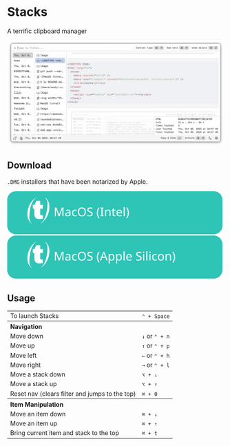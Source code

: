 # Stacks

A terrific clipboard manager

![screenshot](./docs/screenshots/screenshot.png)

## Download

`.DMG` installers that have been notarized by Apple.

[![MacOS (Intel)](docs/assets/MacOS-Intel.svg)](https://github.com/cablehead/stacks/releases/download/v0.13.1/Stacks_0.13.1_x86_64.dmg)
[![MacOS (Apple Silicon)](docs/assets/MacOS-Apple.Silicon.svg)](https://github.com/cablehead/stacks/releases/download/v0.13.1/Stacks_0.13.1_aarch64.dmg)

## Usage

<table>
  <tr>
    <td>To launch Stacks</td>
    <td><code>&#8963; + Space</code></td>
  </tr>
  <tr>
    <th colspan="2" align="left">Navigation</th>
  </tr>
  <tr>
    <td>Move down</td>
    <td>
    <code>&#8595;</code>
    or
    <code>&#8963; + n</code>
    </td>
  </tr>
  <tr>
    <td>Move up</td>
    <td>
    <code>&#8593;</code>
    or
    <code>&#8963; + p</code>
    </td>
  </tr>

  <tr>
    <td>Move left</td>
    <td>
        <code>&#8592;</code>
        or
        <code>&#8963; + h</code>
        </td>
  </tr>

  <tr>
    <td>Move right</td>
    <td>
    <code>&#8594;</code>
    or
    <code>&#8963; + l</code>
    </td>
  </tr>

  <tr>
    <td>Move a stack down</td>
    <td>
    <code>&#x2325; + &#8595;</code>
    </td>
  </tr>

  <tr>
    <td>Move a stack up</td>
    <td>
    <code>&#x2325; + &#8593;</code>
    </td>
  </tr>

  <tr>
    <td>Reset nav (clears filter and jumps to the top)</td>
    <td>
     <code>&#8984; + 0</code>
    </td>
  </tr>

  <tr>
    <th colspan="2" align="left">Item Manipulation</th>
  </tr>

  <tr>
    <td>Move an item down</td>
    <td><code>&#8984; + &#8595;</code></code></td>
  </tr>

  <tr>
    <td>Move an item up</td>
    <td><code>&#8984; + &#8593;</code></td>
  </tr>

  <tr>
    <td>Bring current item and stack to the top</td>
    <td><code>&#8984; + t</code></td>
  </tr>
</table>
